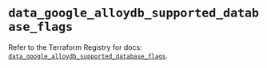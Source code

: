 # `data_google_alloydb_supported_database_flags`

Refer to the Terraform Registry for docs: [`data_google_alloydb_supported_database_flags`](https://registry.terraform.io/providers/hashicorp/google/4.85.0/docs/data-sources/alloydb_supported_database_flags).
